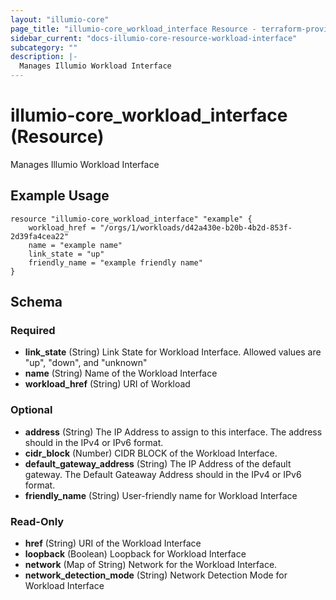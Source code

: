 ```yaml
---
layout: "illumio-core"
page_title: "illumio-core_workload_interface Resource - terraform-provider-illumio-core"
sidebar_current: "docs-illumio-core-resource-workload-interface"
subcategory: ""
description: |-
  Manages Illumio Workload Interface
---
```


# illumio-core_workload_interface (Resource)

Manages Illumio Workload Interface


Example Usage
------------

```hcl
resource "illumio-core_workload_interface" "example" {
    workload_href = "/orgs/1/workloads/d42a430e-b20b-4b2d-853f-2d39fa4cea22"
    name = "example name"
    link_state = "up"
    friendly_name = "example friendly name"
}
```

## Schema

### Required

- **link_state** (String) Link State for Workload Interface. Allowed values are "up", "down", and "unknown"
- **name** (String) Name of the Workload Interface
- **workload_href** (String) URI of Workload

### Optional

- **address** (String) The IP Address to assign to this interface. The address should in the IPv4 or IPv6 format.
- **cidr_block** (Number) CIDR BLOCK of the Workload Interface.
- **default_gateway_address** (String) The IP Address of the default gateway. The Default Gateaway Address should in the IPv4 or IPv6 format.
- **friendly_name** (String) User-friendly name for Workload Interface

### Read-Only

- **href** (String) URI of the Workload Interface
- **loopback** (Boolean) Loopback for Workload Interface
- **network** (Map of String) Network for the Workload Interface.
- **network_detection_mode** (String) Network Detection Mode for Workload Interface


